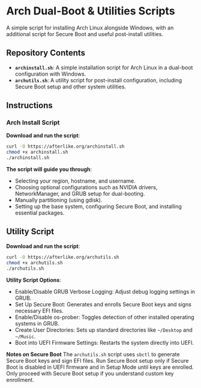 # Arch Dual-Boot & Utilities Scripts

A simple script for installing Arch Linux alongside Windows, with an additional script for Secure Boot and useful post-install utilities.

## Repository Contents

- **`archinstall.sh`**: A simple installation script for Arch Linux in a dual-boot configuration with Windows.
- **`archutils.sh`**: A utility script for post-install configuration, including Secure Boot setup and other system utilities.

## Instructions

### Arch Install Script

**Download and run the script**:
  ```bash
  curl -O https://afterlike.org/archinstall.sh
  chmod +x archinstall.sh
  ./archinstall.sh
  ```

**The script will guide you through**:
- Selecting your region, hostname, and username.
- Choosing optional configurations such as NVIDIA drivers, NetworkManager, and GRUB setup for dual-booting.
- Manually partitioning (using gdisk).
- Setting up the base system, configuring Secure Boot, and installing essential packages.

## Utility Script

**Download and run the script**:
  ```bash
  curl -O https://afterlike.org/archutils.sh
  chmod +x archutils.sh
  ./archutils.sh
  ```

**Utility Script Options**:
- Enable/Disable GRUB Verbose Logging: Adjust debug logging settings in GRUB.
- Set Up Secure Boot: Generates and enrolls Secure Boot keys and signs necessary EFI files.
- Enable/Disable os-prober: Toggles detection of other installed operating systems in GRUB.
- Create User Directories: Sets up standard directories like `~/Desktop` and `~/Music`.
- Boot into UEFI Firmware Settings: Restarts the system directly into UEFI.

**Notes on Secure Boot**
The `archutils.sh` script uses `sbctl` to generate Secure Boot keys and sign EFI files. Run Secure Boot setup only if Secure Boot is disabled in UEFI firmware and in Setup Mode until keys are enrolled. Only proceed with Secure Boot setup if you understand custom key enrollment.
